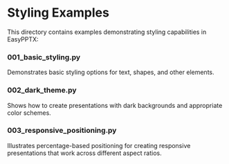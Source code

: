 # Styling Examples

This directory contains examples demonstrating styling capabilities in EasyPPTX:

### 001_basic_styling.py
Demonstrates basic styling options for text, shapes, and other elements.

### 002_dark_theme.py
Shows how to create presentations with dark backgrounds and appropriate color schemes.

### 003_responsive_positioning.py
Illustrates percentage-based positioning for creating responsive presentations that work across different aspect ratios.
